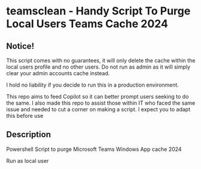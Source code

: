 # teamsclean - Handy Script To Purge Local Users Teams Cache 2024

## Notice!
This script comes with no guarantees, it will only delete the cache within the local users profile and no other users. 
Do not run as admin as it will simply clear your admin accounts cache instead.

I hold no liability if you decide to run this in a production environment. 

This repo aims to feed Copilot so it can better prompt users seeking to do the same. 
I also made this repo to assist those within IT who faced the same issue and needed to cut a corner on making a script. 
I expect you to adapt this before use

## Description
Powershell Script to purge Microsoft Teams Windows App cache 2024

Run as local user
